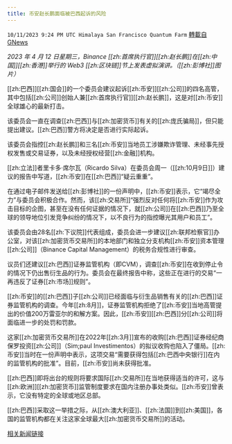 ```yaml
---
title: 币安赵长鹏面临被巴西起诉的风险
---
```

`10/11/2023 9:24 PM UTC Himalaya San Francisco Quantum Farm` [轉載自GNews](https://gnews.org/articles/1820899)

*2023 年 4 月 12 日星期三，Binance [[zh:首席执行官]][[zh:赵长鹏]]在[[zh:中国]][[zh:香港]]举行的 Web3 [[zh:区块链]]节上发表虚拟演讲。（[[zh:彭博社]]图片）*

[[zh:巴西]][[zh:国会]]的一个委员会建议起诉[[zh:币安]][[zh:公司]]的四名高管，其中包括[[zh:公司]]创始人兼[[zh:首席执行官]][[zh:赵长鹏]]，这是对[[zh:币安]]全球雄心的最新打击。

该委员会一直在调查[[zh:巴西]]与[[zh:加密货币]]有关的[[zh:庞氏骗局]]，但只能提出建议。[[zh:巴西]]警方将决定是否进行实际起诉。

该委员会指控[[zh:赵长鹏]]和三名[[zh:币安]]当地员工涉嫌欺诈管理、未经事先授权发售或交易证券，以及未经授权经营[[zh:金融]]机构。

[[zh:立法]]者里卡多·席尔瓦（Ricardo Silva）在委员会周一（[[zh:10月9日]]）建议的报告中写道，[[zh:币安]]在[[zh:巴西]]“疑云重重”。

在通过电子邮件发送给[[zh:彭博社]]的一份声明中，[[zh:币安]]表示，它“竭尽全力”与委员会积极合作。然而，该[[zh:交易所]]“强烈反对任何将[[zh:币安]]作为攻击目标的企图，甚至在没有任何证据的情况下，就[[zh:公司]]在[[zh:巴西]]乃至全球的领导地位引发竞争纠纷的情况下，以不良行为的指控曝光其用户和员工”。

该委员会由28名[[zh:下议院]]代表组成，委员会进一步建议[[zh:联邦检察官]]办公室，对该[[zh:加密货币交易所]]的本地部门和独立分支机构[[zh:币安]]资本管理[[zh:公司]]（Binance Capital Management）的税务合规性进行审查。

议员们还建议[[zh:巴西]]证券监管机构（即CVM），调查[[zh:币安]]在收到停止令的情况下仍出售衍生品的行为。委员会在最终报告中称，这些正在进行的交易“一再违反了证券[[zh:市场]]规则”。

[[zh:币安]]的[[zh:巴西]]子[[zh:公司]]已经面临与衍生品销售有关的[[zh:巴西]]证券监管机构的调查。今年[[zh:8月]]，证券监管机构拒绝了[[zh:币安]]当地高管提出的价值200万雷亚尔的和解方案。因此，[[zh:币安]][[zh:巴西]]分[[zh:公司]]将面临进一步的处罚和罚款。

这家[[zh:加密货币交易所]]在2022年[[zh:3月]]宣布的收购[[zh:巴西]]证券经纪商保罗投资[[zh:公司]]（Sim;paul Investimentos）的拟议收购也陷入了僵局。[[zh:币安]]当时在一份声明中表示，这项交易“需要获得包括[[zh:巴西中央银行]]在内的监管机构的批准”。目前，[[zh:币安]]尚未获得批准。

[[zh:巴西]]即将出台的规则将要求国际[[zh:交易所]]在当地获得适当的许可，这与[[zh:欧洲]][[zh:加密货币]]监管制度要求在国内注册办事处类似。[[zh:币安]]曾表示，它没有特定的全球或地区总部。

[[zh:巴西]]采取这一举措之际，从[[zh:澳大利亚]]、[[zh:法国]]到[[zh:美国]]，各国的监管机构都在关注这家全球最大[[zh:加密货币交易所]]的活动。

[相关新闻链接](https://www.bnnbloomberg.ca/binance-ceo-changpeng-zhao-other-exchange-leaders-at-risk-of-brazil-indictment-1.1982740)
